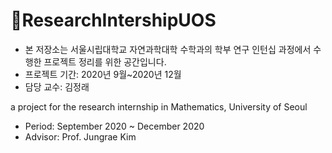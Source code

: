 # 🧾ResearchIntershipUOS
* 본 저장소는 서울시립대학교 자연과학대학 수학과의 학부 연구 인턴십 과정에서 수행한 프로젝트 정리를 위한 공간입니다.
* 프로젝트 기간: 2020년 9월~2020년 12월
* 담당 교수: 김정래

a project for the research internship in Mathematics, University of Seoul
* Period: September 2020 ~ December 2020
* Advisor: Prof. Jungrae Kim
